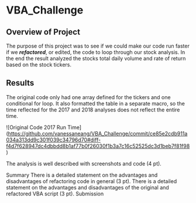 # VBA_Challenge

## Overview of Project

The purpose of this project was to see if we could make our code run faster if we **_refactored_**, or edited, the code to loop through our stock analysis. In the end the result analyzed the stocks total daily volume and rate of return based on the stock tickers. 

## Results

The original code only had one array defined for the tickers and one conditional for loop. It also formatted the table in a separate macro, so the time reflected for the 2017 and 2018 analyses does not reflect the entire time. 

![Original Code 2017 Run Time] (https://github.com/vanessaneang/VBA_Challenge/commit/ce85e2cdb911a034a313dd9c301f039c34796d70#diff-f4d7f628947dc4dbbdd8b1af77b0f26030f1b3a7c16c52525dc3d1beb7f81f98)

The analysis is well described with screenshots and code (4 pt).

Summary
There is a detailed statement on the advantages and disadvantages of refactoring code in general (3 pt).
There is a detailed statement on the advantages and disadvantages of the original and refactored VBA script (3 pt).
Submission
